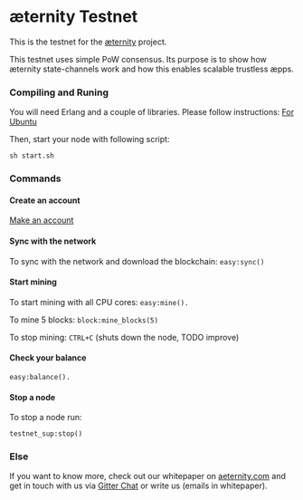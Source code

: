 æternity Testnet
==========

This is the testnet for the [æternity](www.aeternity.com) project.

This testnet uses simple PoW consensus. Its purpose is to show how æternity state-channels work and how this enables scalable trustless æpps.

### Compiling and Runing
You will need Erlang and a couple of libraries. Please follow instructions:
[For Ubuntu](docs/compile.md)

Then, start your node with following script:
```
sh start.sh
```

### Commands
#### Create an account
[Make an account](docs/new_account.md)

#### Sync with the network
To sync with the network and download the blockchain: ```easy:sync()```

#### Start mining
To start mining with all CPU cores: ```easy:mine().```

To mine 5 blocks: ```block:mine_blocks(5)```

To stop mining: ```CTRL+C``` (shuts down the node, TODO improve)

#### Check your balance
```
easy:balance().
```

#### Stop a node
To stop a node run:
```
testnet_sup:stop()
```


### Else
If you want to know more, check out our whitepaper on [aeternity.com](https://aeternity.com) and get in touch with us via [Gitter Chat](https://gitter.com/aeternity?Lobby) or write us (emails in whitepaper). 
